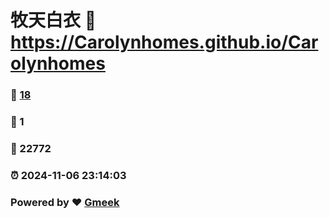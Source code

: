 # 牧天白衣 :link: https://Carolynhomes.github.io/Carolynhomes 
### :page_facing_up: [18](https://Carolynhomes.github.io/Carolynhomes/tag.html) 
### :speech_balloon: 1 
### :hibiscus: 22772 
### :alarm_clock: 2024-11-06 23:14:03 
### Powered by :heart: [Gmeek](https://github.com/Meekdai/Gmeek)
